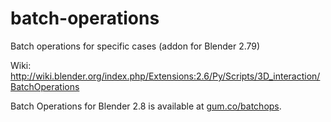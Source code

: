 # batch-operations
Batch operations for specific cases (addon for Blender 2.79)

Wiki: http://wiki.blender.org/index.php/Extensions:2.6/Py/Scripts/3D_interaction/BatchOperations

Batch Operations for Blender 2.8 is available at [gum.co/batchops](https://gum.co/batchops).